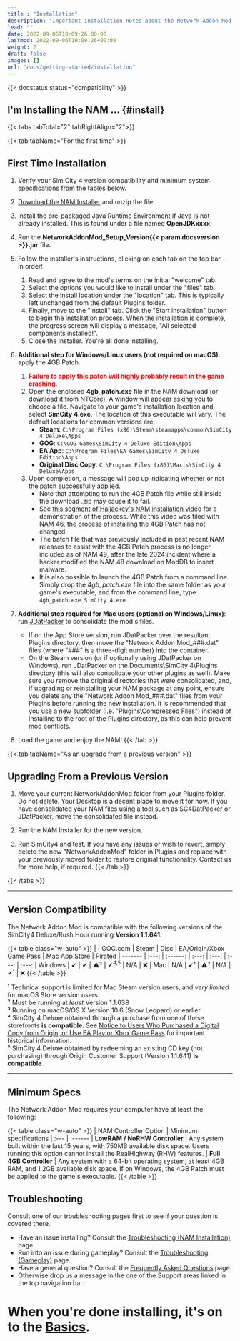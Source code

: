 ```yaml
---
title : "Installation"
description: "Important installation notes about the Network Addon Mod for SimCity 4."
lead: ""
date: 2022-09-06T10:09:26+00:00
lastmod: 2022-09-06T10:09:26+00:00
weight: 2
draft: false
images: []
url: "docs/getting-started/installation"
---
```

<!-- markdownlint-disable MD025 MD051 -->
{{< docstatus status="compatibility" >}}
## I'm Installing the NAM ... {#install}
  
{{< tabs tabTotal="2" tabRightAlign="2">}}
  
  {{< tab tabName="For the first time" >}}
  ## First Time Installation

  1. Verify your Sim City 4 version compatibility and minimum system specifications from the tables [below](#version-compatibility)</a>.

  2. [Download the NAM Installer](/download-the-nam) and unzip the file.

  3. Install the pre-packaged Java Runtime Environment if Java is not already installed. This is found under a file named **OpenJDKxxxx**.

  4. Run the <b>NetworkAddonMod_Setup_Version{{< param docsversion >}}.jar</b> file.

  5. Follow the installer's instructions, clicking on each tab on the top bar -- in order!
      1. Read and agree to the mod's terms on the initial "welcome" tab.
      2. Select the options you would like to install under the "files" tab.
      3. Select the install location under the "location" tab.  This is typically left unchanged from the default Plugins folder.
      4. Finally, move to the "install" tab.  Click the "Start installation" button to begin the installation process.  When the installation is complete, the progress screen will display a message, "All selected components installed!".
      5. Close the installer. You're all done installing.
  
  6. **Additional step for Windows/Linux users (not required on macOS)**: apply the 4GB Patch.
      1. **<span style="color:red">Failure to apply this patch will highly probably result in the game crashing</span>**.
      2. Open the enclosed **4gb_patch.exe** file in the NAM download (or download it from [NTCore](https://ntcore.com/4gb-patch/)). A window will appear asking you to choose a file. Navigate to your game's installation location and select **SimCity 4.exe**. The location of this executable will vary. The default locations for common versions are:
          - **Steam**: `C:\Program Files (x86)\Steam\steamapps\common\SimCity 4 Deluxe\Apps`
          - **GOG**: `C:\GOG Games\SimCity 4 Deluxe Edition\Apps`
          - **EA App**: `C:\Program Files\EA Games\SimCity 4 Deluxe Edition\Apps`
          - **Original Disc Copy**: `C:\Program Files (x86)\Maxis\SimCity 4 Deluxe\Apps`
      3. Upon completion, a message will pop up indicating whether or not the patch successfully applied.
          - Note that attempting to run the 4GB Patch file while still inside the download .zip may cause it to fail.
          - See [this segment of Haljackey's NAM installation video](https://youtu.be/mnuamQac9d0?si=ba1AAeRbTFuXLAIX&t=205) for a demonstration of the process. While this video was filed with NAM 46, the process of installing the 4GB Patch has not changed.
          - The batch file that was previously included in past recent NAM releases to assist with the 4GB Patch process is no longer included as of NAM 49, after the late 2024 incident where a hacker modified the NAM 48 download on ModDB to insert malware.
          - It is also possible to launch the 4GB Patch from a command line. Simply drop the *4gb_patch.exe* file into the same folder as your game's executable, and from the command line, type `4gb_patch.exe SimCity 4.exe`.

  7. **Additional step required for Mac users (optional on Windows/Linux)**: run [JDatPacker](https://www.sc4evermore.com/index.php/downloads/download/30-gameplay-utilities/19-jdatpacker) to consolidate the mod's files.
      * If on the App Store version, run JDatPacker over the resultant Plugins directory, then move the "Network Addon Mod_###.dat" files (where "###" is a three-digit number) into the container.
      * On the Steam version (or if optionally using JDatPacker on Windows), run JDatPacker on the Documents\SimCity 4\Plugins directory (this will also consolidate your other plugins as well).  Make sure you remove the original directories that were consolidated, and, if upgrading or reinstalling your NAM package at any point, ensure you delete any the "Network Addon Mod_###.dat" files from your Plugins before running the new installation.  It is recommended that you use a new subfolder (i.e. "Plugins\Compressed Files") instead of installing to the root of the Plugins directory, as this can help prevent mod conflicts.
    
  8. Load the game and enjoy the NAM!
  {{< /tab >}}

  {{< tab tabName="As an upgrade from a previous version" >}}
  ## Upgrading From a Previous Version

  1) Move your current NetworkAddonMod folder from your Plugins folder. Do not delete. Your Desktop is a decent place to move it for now. If you have consolidated your NAM files using a tool such as SC4DatPacker or JDatPacker, move the consolidated file instead.

  2) Run the NAM Installer for the new version.

  3) Run SimCity4 and test. If you have any issues or wish to revert, simply delete the new "NetworkAddonMod" folder in Plugins and replace with your previously moved folder to restore original functionality. Contact us for more help, if required.
  {{< /tab >}}

{{< /tabs >}}

<hr>

## Version Compatibility

The Network Addon Mod is compatible with the following versions of the SimCity4 Deluxe/Rush Hour running **Version 1.1.641**:

{{< table class="w-auto" >}}
|         | GOG.com    | Steam       | Disc        | EA/Origin/Xbox Game Pass    | Mac App Store | Pirated
| ------- | :---:      | :------:    | :---:       | :---:                       | :---:         | :---:
| Windows | ✔          | ✔          | ⚠²          | ✔<sup>4,5</sup>            | N/A           | ❌
| Mac     | N/A        | ✔¹          | ⚠³         | N/A                         | ✔¹           | ❌
{{< /table >}}

<span class="fs-6">**¹** Technical support is limited for Mac Steam version users, and *very limited* for macOS Store version users.</span><br>
<span class="fs-6">**²** Must be running at *least* Version 1.1.638</span><br>
<span class="fs-6">**³** Running on macOS/OS X Version 10.6 (Snow Leopard) or earlier</span><br>
<span class="fs-6">**⁴** SimCity 4 Deluxe obtained through a purchase from one of these storefronts **is compatible**. See [Notice to Users Who Purchased a Digital Copy from Origin, or Use EA Play or Xbox Game Pass](/docs/getting-started/troubleshooting-installation/#origin-ea-play-xbox-gamepass) for important historical information.</span><br>
<span class="fs-6">**⁵** SimCity 4 Deluxe obtained by redeeming an existing CD key (not purchasing) through Origin Customer Support (Version 1.1.641) **is compatible**</span><br>

<hr>

## Minimum Specs

The Network Addon Mod requires your computer have at least the following:

{{< table class="w-auto" >}}
| NAM Controller Option         | Minimum specifications
| :---                          | :------
| **LowRAM / NoRHW Controller** | Any system built within the last 15 years, with 750MB available disk space.  Users running this option cannot install the RealHighway (RHW) features.
| **Full 4GB Controller**       | Any system with a 64-bit operating system, at least 4GB RAM, and 1.2GB available disk space.  If on Windows, the 4GB Patch must be applied to the game's executable.
{{< /table >}}

## Troubleshooting

Consult one of our troubleshooting pages first to see if your question is covered there.
* Have an issue installing? Consult the [Troubleshooting (NAM Installation)](/docs/getting-started/troubleshooting-installation) page.
* Run into an issue during gameplay? Consult the [Troubleshooting (Gameplay)](/docs/getting-started/troubleshooting-gameplay) page.
* Have a general question? Consult the [Frequently Asked Questions](/docs/getting-started/frequently-asked-questions) page.
* Otherwise drop us a message in the one of the Support areas linked in the top navigation bar. 

# When you're done installing, it's on to the [Basics](/docs/getting-started/in-game-basics). 